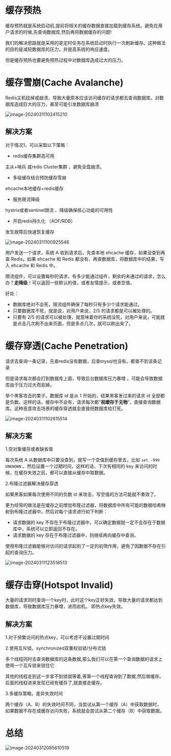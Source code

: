 # 缓存预热

缓存预热就是系统启动前,提前将相关的缓存数据直接加载到缓存系统。避免在用户请求的时候,先查询数据库,然后再将数据缓存的问题! 

我们的解决思路就是采用的是定时任务在系统启动时执行一次刷新缓存。这种做法的目的是减轻数据库的压力，并提高系统的响应速度。

但是缓存预热也要避免预热过程中对数据库造成过大的压力。

# 缓存雪崩(Cache Avalanche)

Redis主机挂掉或崩溃，导致大量原本应该访问缓存的请求都去查询数据库。对数据库造成巨大的压力，甚至可能引发数据库崩溃

![image-20240311102415210](https://gitee.com/dongguo4812_admin/image/raw/master/image/202403111024420.png)

## 解决方案

对于情况1，可以采取以下策略：

- redis缓存集群高可用

主从+哨兵 或redis Cluster集群 ，避免全盘崩溃。

- 多级缓存结合预防缓存雪崩

ehcache本地缓存+redis缓存

- 服务限流降级

hystrix或者sentinel限流 、降级确保核心功能的可用性

- 开启redis持久化 （AOF/RDB）

发生故障后快速恢复缓存

![image-20240311100925546](https://gitee.com/dongguo4812_admin/image/raw/master/image/202403111009994.png)

用户发送一个请求，系统 A 收到请求后，先查本地 ehcache 缓存，如果没查到再查 Redis。如果 ehcache 和 Redis 都没有，再查数据库，将数据库中的结果，写入 ehcache 和 Redis 中。

限流组件，可以设置每秒的请求，有多少能通过组件，剩余的未通过的请求，怎么办？**走降级**！可以返回一些默认的值，或者友情提示，或者空值。

好处：

- 数据库绝对不会死，限流组件确保了每秒只有多少个请求能通过。
- 只要数据库不死，就是说，对用户来说，2/5 的请求都是可以被处理的。
- 只要有 2/5 的请求可以被处理，就意味着你的系统没死，对用户来说，可能就是点击几次刷不出来页面，但是多点几次，就可以刷出来了。



# 缓存穿透(Cache Penetration)

请求去查询一条记录，先查redis没有数据，后查mysql也没有。都查不到该条记录

但是请求每次都会打到数据库上面，导致后台数据库压力暴增 。可能会导致数据库由于压力过大而宕掉。



举个黑客攻击的栗子。数据库 id 是从 1 开始的，结果黑客发过来的请求 id 全部都是负数。这样的话，缓存中不会有，请求每次都“**视缓存于无物**”，直接查询数据库。这种恶意攻击场景的缓存穿透就会直接把数据库给打死。

![image-20240311102615514](https://gitee.com/dongguo4812_admin/image/raw/master/image/202403111026682.png)

## 解决方案

1.空对象缓存或者缺省值

每次系统 A 从数据库中只要没查到，就写一个空值到缓存里去，比如 `set -999 UNKNOWN` 。然后设置一个过期时间，这样的话，下次有相同的 key 来访问的时候，在缓存失效之前，都可以直接从缓存中取数据。

2.布隆过滤器解决缓存穿透

如果黑客如果每次使用不同的负数 id 来攻击，写空值的方法可能就不奏效了。

更为经常的做法是在缓存之前增加布隆过滤器，将数据库中所有可能的数据哈希映射到布隆过滤器中。然后对每个请求进行如下判断：

- 请求数据的 key 不存在于布隆过滤器中，可以确定数据就一定不会存在于数据库中，系统可以立即返回不存在。
- 请求数据的 key 存在于布隆过滤器中，则继续再向缓存中查询。

使用布隆过滤器能够对访问的请求起到了一定的初筛作用，避免了因数据不存在引起的查询压力。

![image-20240311123518513](https://gitee.com/dongguo4812_admin/image/raw/master/image/202403111236668.png)

# 缓存击穿(Hotspot Invalid)

大量的请求同时查询一个key时，此时这个key正好失效，导致大量的请求都达到数据库，导致数据库压力暴增，进而宕机。  即热点key失效。



## 解决方案

1.对于频繁访问的热点key，可以考虑不设置过期时间

2.使用互斥锁。synchronized双重校验锁/分布式锁

多个线程同时去查询数据库的这条数据,那么我们可以在第一个查询数据的请求上使用一个互斥锁来锁住它

其他的线程走到这一步拿不到锁就等着,等第一个线程查询到了数据,然后做缓存。后面的线程进来发现已经有缓存了,就直接走缓存。

3.多缓存策略，差异失效时间

两个缓存（A、B）的失效时间不同，当尝试从第一个缓存（A）中获取数据时，如果数据不存在或缓存访问失败，系统就会尝试从第二个缓存（B）中获取数据。

# 总结

![image-20240312085610519](https://gitee.com/dongguo4812_admin/image/raw/master/image/202403120856873.png)
